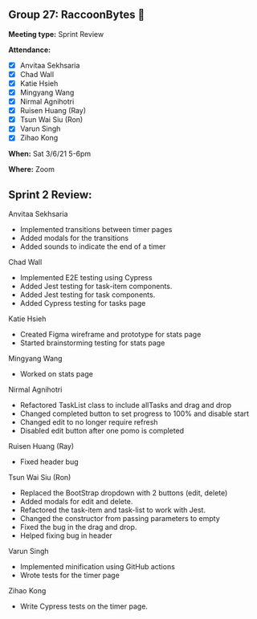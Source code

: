 ## Group 27: RaccoonBytes :raccoon:

**Meeting type:** Sprint Review

**Attendance:**
- [x] Anvitaa Sekhsaria
- [x] Chad Wall
- [x] Katie Hsieh
- [x] Mingyang Wang
- [x] Nirmal Agnihotri
- [x] Ruisen Huang (Ray)
- [x] Tsun Wai Siu (Ron)
- [x] Varun Singh
- [x] Zihao Kong

**When:** Sat 3/6/21 5-6pm

**Where:** Zoom

## Sprint 2 Review:
Anvitaa Sekhsaria
- Implemented transitions between timer pages
- Added modals for the transitions
- Added sounds to indicate the end of a timer

Chad Wall
- Implemented E2E testing using Cypress
- Added Jest testing for task-item components.
- Added Jest testing for task components.
- Added Cypress testing for tasks page

Katie Hsieh
- Created Figma wireframe and prototype for stats page
- Started brainstorming testing for stats page

Mingyang Wang
- Worked on stats page

Nirmal Agnihotri
- Refactored TaskList class to include allTasks and drag and drop
- Changed completed button to set progress to 100% and disable start
- Changed edit to no longer require refresh
- Disabled edit button after one pomo is completed

Ruisen Huang (Ray)
- Fixed header bug

Tsun Wai Siu (Ron)
- Replaced the BootStrap dropdown with 2 buttons (edit, delete)
- Added modals for edit and delete.
- Refactored the task-item and task-list to work with Jest.
- Changed the constructor from passing parameters to empty
- Fixed the bug in the drag and drop.
- Helped fixing bug in header

Varun Singh
- Implemented minification using GitHub actions
- Wrote tests for the timer page

Zihao Kong
- Write Cypress tests on the timer page.
